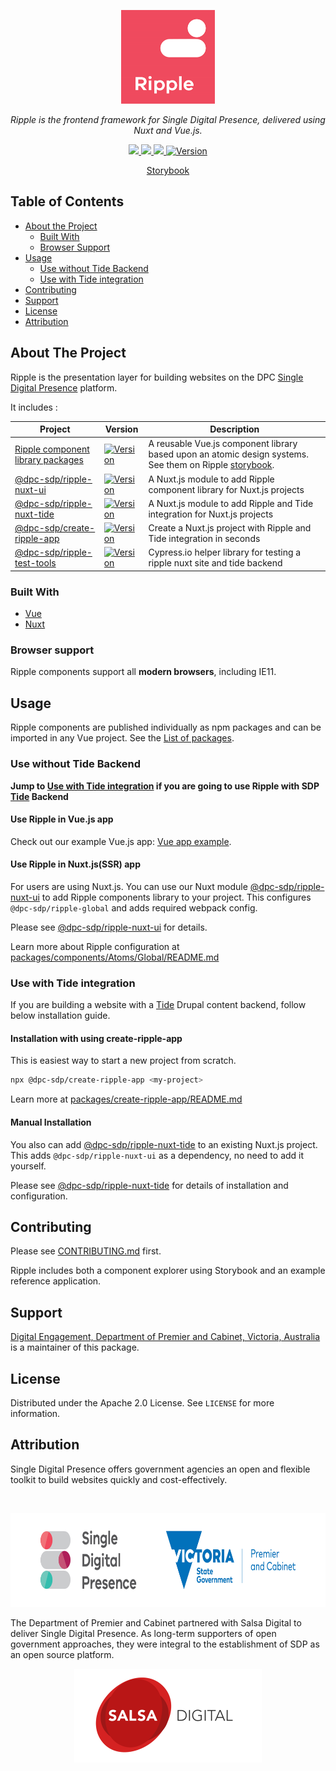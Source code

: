 <!-- PROJECT LOGO -->
<p align="center">
  <a href="https://github.com/dpc-sdp/ripple">
    <img src="docs/sdp-ripple.png" alt="Logo" height="150">
  </a>
</p>
<p align="center">
  <i>Ripple is the frontend framework for Single Digital Presence, delivered using Nuxt and Vue.js.</i>
</p>
<p align="center">
  <a href="https://circleci.com/gh/dpc-sdp/ripple/tree/master">
    <img src="https://circleci.com/gh/dpc-sdp/ripple/tree/master.svg?style=svg&circle-token=242dc8445ab25fb88fe506609fd7065cd1f78f7c">
  </a>
  <a href="https://vuejs.org">
    <img src="https://img.shields.io/badge/vue.js-2.x-green.svg?style=flat-square">
  </a>
  <a href="https://lernajs.io/">
    <img src="https://img.shields.io/badge/maintained%20with-lerna-cc00ff.svg">
  </a>
  <a href="https://www.npmjs.com/package/@dpc-sdp/ripple-global">
    <img src="https://img.shields.io/npm/v/@dpc-sdp/ripple-global.svg" alt="Version">
  </a>
</p>
<p align="center">
    <!-- <br />
    <a href="https://dpc-sdp.github.io/sdp-docs/ripple/"><strong>Documentation Site »</strong></a>
    <br />
    <br /> -->
    <a href="https://ripple.sdp.vic.gov.au/">Storybook</a>
    <!-- <a href="http://app-ripple-develop.lagoon.vicsdp.amazee.io">Reference Ripple site</a> -->
</p>

## Table of Contents

* [About the Project](#about-the-project)
  * [Built With](#built-with)
  * [Browser Support](#browser-support)
* [Usage](#usage)
  * [Use without Tide Backend](#use-without-tide-backend)
  * [Use with Tide integration](#use-with-tide-integration)
* [Contributing](#contributing)
* [Support](#support)
* [License](#license)
* [Attribution](#attribution)

<!-- ABOUT THE PROJECT -->
## About The Project

Ripple is the presentation layer for building websites on the DPC [Single Digital Presence](https://www.singledigitalpresence.vic.gov.au/) platform.

It includes :

<table>
  <thead>
    <tr>
      <th>Project</th>
      <th>Version</th>
      <th>Description</th>
    </tr>
  </thead>
  <tbody>
    <tr>
      <td>
        <a href="https://github.com/dpc-sdp/ripple/blob/master/RIPPLE_COMPONENTS.md">
          Ripple component library packages
        </a>
      </td>
      <td>
        <a href="https://www.npmjs.com/package/@dpc-sdp/ripple-global">
          <img src="https://img.shields.io/npm/v/@dpc-sdp/ripple-global.svg" alt="Version">
        </a>
      </td>
      <td>
        A reusable Vue.js component library based upon an atomic design systems.
        See them on Ripple <a href="https://ripple.sdp.vic.gov.au/">storybook</a>.
      </td>
    </tr>
    <tr>
      <td>
        <a href="https://github.com/dpc-sdp/ripple/blob/master/packages/ripple-nuxt-ui">
          @dpc-sdp/ripple-nuxt-ui
        </a>
      </td>
      <td>
        <a href="https://www.npmjs.com/package/@dpc-sdp/ripple-nuxt-ui">
          <img src="https://img.shields.io/npm/v/@dpc-sdp/ripple-nuxt-ui.svg" alt="Version">
        </a>
      </td>
      <td>
        A Nuxt.js module to add Ripple component library for Nuxt.js projects
      </td>
    </tr>
    <tr>
      <td>
        <a href="https://github.com/dpc-sdp/ripple/blob/master/packages/ripple-nuxt-tide">
          @dpc-sdp/ripple-nuxt-tide
        </a>
      </td>
      <td>
        <a href="https://www.npmjs.com/package/@dpc-sdp/ripple-nuxt-tide">
          <img src="https://img.shields.io/npm/v/@dpc-sdp/ripple-nuxt-tide.svg" alt="Version">
        </a>
      </td>
      <td>
        A Nuxt.js module to add Ripple and Tide integration for Nuxt.js projects
      </td>
    </tr>
    <tr>
      <td>
        <a href="https://github.com/dpc-sdp/ripple/blob/master/packages/ripple-nuxt-ui">
          @dpc-sdp/create-ripple-app
        </a>
      </td>
      <td>
        <a href="https://www.npmjs.com/package/@dpc-sdp/create-ripple-app">
          <img src="https://img.shields.io/npm/v/@dpc-sdp/create-ripple-app" alt="Version">
        </a>
      </td>
      <td>
        Create a Nuxt.js project with Ripple and Tide integration in seconds
      </td>
    </tr>
    <tr>
      <td>
        <a href="https://github.com/dpc-sdp/ripple/blob/master/packages/ripple-test-tools">
          @dpc-sdp/ripple-test-tools
        </a>
      </td>
      <td>
        <a href="https://www.npmjs.com/package/@dpc-sdp/ripple-test-tools">
          <img src="https://img.shields.io/npm/v/@dpc-sdp/ripple-test-tools" alt="Version">
        </a>
      </td>
      <td>
        Cypress.io helper library for testing a ripple nuxt site and tide backend
      </td>
    </tr>

  </tbody>
</table>

### Built With

* [Vue](https://vuejs.org/)
* [Nuxt](https://nuxtjs.org)

### Browser support

Ripple components support all **modern browsers**, including IE11.

## Usage

Ripple components are published individually as npm packages and can be imported in any Vue project. See the [List of packages](https://github.com/dpc-sdp/ripple/blob/master/RIPPLE_COMPONENTS.md).

### Use without Tide Backend

**Jump to [Use with Tide integration](#use-with-tide-integration) if you are going to use Ripple with SDP [Tide](https://github.com/dpc-sdp/tide) Backend**

#### Use Ripple in Vue.js app

Check out our example Vue.js app: [Vue app example](https://github.com/dpc-sdp/ripple/tree/master/examples/vue-example-app).

#### Use Ripple in Nuxt.js(SSR) app

For users are using Nuxt.js. You can use our Nuxt module [@dpc-sdp/ripple-nuxt-ui](https://www.npmjs.com/package/@dpc-sdp/ripple-nuxt-ui) to add Ripple components library to your project. This configures `@dpc-sdp/ripple-global` and adds required webpack config.

Please see [@dpc-sdp/ripple-nuxt-ui](https://github.com/dpc-sdp/ripple/blob/master/packages/ripple-nuxt-ui/README.md) for details.

Learn more about Ripple configuration at [packages/components/Atoms/Global/README.md](https://github.com/dpc-sdp/ripple/blob/master/packages/components/Atoms/Global/README.md)

### Use with Tide integration

If you are building a website with a [Tide](https://github.com/dpc-sdp/tide) Drupal content backend, follow below installation guide.

#### Installation with using create-ripple-app

This is easiest way to start a new project from scratch.

```bash
npx @dpc-sdp/create-ripple-app <my-project>
```

Learn more at [packages/create-ripple-app/README.md](https://github.com/dpc-sdp/ripple/blob/master/packages/create-ripple-app/README.md)

#### Manual Installation

You also can add [@dpc-sdp/ripple-nuxt-tide](https://www.npmjs.com/package/@dpc-sdp/ripple-nuxt-tide) to an existing Nuxt.js project. This adds `@dpc-sdp/ripple-nuxt-ui` as a dependency, no need to add it yourself.

Please see [@dpc-sdp/ripple-nuxt-tide](https://github.com/dpc-sdp/ripple/blob/master/packages/ripple-nuxt-tide/README.md) for details of installation and configuration.

## Contributing

Please see [CONTRIBUTING.md](CONTRIBUTING.md) first.

Ripple includes both a component explorer using Storybook and an example reference application.

## Support

[Digital Engagement, Department of Premier and Cabinet, Victoria, Australia](https://github.com/dpc-sdp) is a maintainer of this package.

<!-- LICENSE -->
## License

Distributed under the Apache 2.0 License. See `LICENSE` for more information.

## Attribution

Single Digital Presence offers government agencies an open and flexible toolkit to build websites quickly and cost-effectively.

<!-- SDP LOGO -->
<br />
<p align="center">
  <a href="https://github.com/dpc-sdp/ripple">
    <img src="docs/sdp-vicgov.jpg" alt="Logo" height="150">
  </a>
</p>

The Department of Premier and Cabinet partnered with Salsa Digital to deliver Single Digital Presence. As long-term supporters of open government approaches, they were integral to the establishment of SDP as an open source platform.

<p align="center">
  <a href="https://salsadigital.com.au">
    <img src="docs/salsa-logo.png" alt="Logo" height="150">
  </a>
</p>

